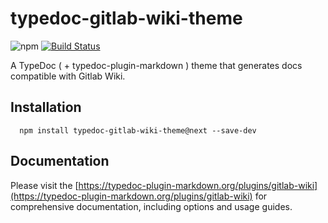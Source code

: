 # typedoc-gitlab-wiki-theme

![npm](https://img.shields.io/npm/v/typedoc-gitlab-wiki-theme%2Fnext?&logo=npm) [![Build Status](https://github.com/tgreyuk/typedoc-plugin-markdown/actions/workflows/ci.typedoc-gitlab-wiki-theme.yml/badge.svg?branch=next)](https://github.com/tgreyuk/typedoc-plugin-markdown/actions/workflows/ci.typedoc-gitlab-wiki-theme.yml)

A TypeDoc ( + typedoc-plugin-markdown ) theme that generates docs compatible with Gitlab Wiki.

## Installation

```shell
  npm install typedoc-gitlab-wiki-theme@next --save-dev
  ```

## Documentation

Please visit the [https://typedoc-plugin-markdown.org/plugins/gitlab-wiki](https://typedoc-plugin-markdown.org/plugins/gitlab-wiki) for comprehensive documentation, including options and usage guides.